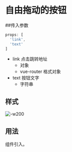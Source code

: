 # 自由拖动的按钮
##传入参数

```js
props: [
  'link',
  'text'
]
```

- link 点击跳转地址
	- 对象
	- vue-router 格式对象
- text 按钮文字
	- 字符串

## 样式
![-w200](media/14617459933347/14617496553330.jpg)

## 用法
组件引入。



